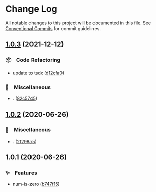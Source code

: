 # Change Log

All notable changes to this project will be documented in this file.
See [Conventional Commits](https://conventionalcommits.org) for commit guidelines.

## [1.0.3](https://github.com/bluelovers/ws-random/compare/num-is-zero@1.0.2...num-is-zero@1.0.3) (2021-12-12)


### 📦　Code Refactoring

* update to tsdx ([d12cfa0](https://github.com/bluelovers/ws-random/commit/d12cfa06f76d5704846745c1acde7fee8ef6e8e7))


### 🔖　Miscellaneous

* . ([82c5745](https://github.com/bluelovers/ws-random/commit/82c5745bfbee557b8703244d6c7d5ffbc1c25e12))





## [1.0.2](https://github.com/bluelovers/ws-random/compare/num-is-zero@1.0.1...num-is-zero@1.0.2) (2020-06-26)


### 🔖　Miscellaneous

* . ([2f298a5](https://github.com/bluelovers/ws-random/commit/2f298a5e61d843da3c9359663f5d5ed2d5673490))





## 1.0.1 (2020-06-26)


### ✨　Features

* num-is-zero ([b747f15](https://github.com/bluelovers/ws-random/commit/b747f151eebd751ad8eb5d4dacb17128a29661ac))
